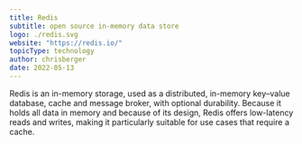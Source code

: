 ```yaml
---
title: Redis
subtitle: open source in-memory data store
logo: ./redis.svg
website: "https://redis.io/"
topicType: technology
author: chrisberger
date: 2022-05-13
---
```


Redis is an in-memory storage, used as a distributed, in-memory key–value database, cache and message broker, with optional durability. Because it holds all data in memory and because of its design, Redis offers low-latency reads and writes, making it particularly suitable for use cases that require a cache.
